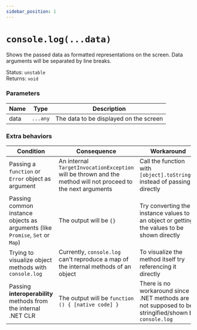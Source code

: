 ```yaml
---
sidebar_position: 1
---
```


# `console.log(...data)`

Shows the passed data as formatted representations on the screen. Data arguments will be separated by line breaks.

Status: `unstable` <br />
Returns: `void`

### Parameters

| Name | Type | Description |
| ---- | ---- | ----------- |
| data | `...any` | The data to be displayed on the screen |

### Extra behaviors

| Condition | Consequence | Workaround |
| --------- | ----------- | ---------- |
| Passing a `function` or `Error` object as argument | An internal `TargetInvocationException` will be thrown and the method will not proceed to the next arguments | Call the function with `[object].toString()` instead of passing directly |
| Passing common instance objects as arguments (like `Promise`, `Set` or `Map`)  | The output will be `{}` | Try converting the instance values to an object or getting the values to be shown directly |
| Trying to visualize object methods with `console.log` | Currently, `console.log` can't reproduce a map of the internal methods of an object | To visualize the method itself try referencing it directly |
| Passing **interoperability** methods from the internal .NET CLR  | The output will be `function () { [native code] }` | There is no workaround since .NET methods are not supposed to be stringified/shown by `console.log` |